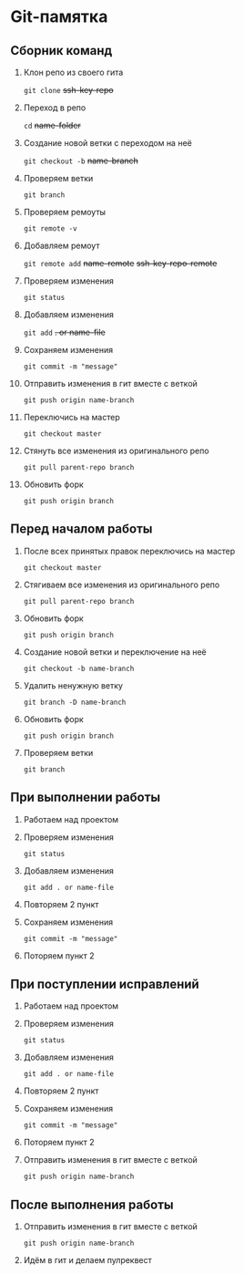 # Git-памятка

## Сборник команд

1. Клон репо из своего гита
  
    `git clone` ~~ssh-key-repo~~
2. Переход в репо
  
    `cd` ~~name-folder~~
3. Создание новой ветки с переходом на неё
  
    `git checkout -b` ~~name-branch~~
4. Проверяем ветки
  
    `git branch`
5. Проверяем ремоуты
  
    `git remote -v`
6. Добавляем ремоут
  
    `git remote add` ~~name-remote~~ ~~ssh-key-repo-remote~~
7. Проверяем изменения
  
    `git status`
8. Добавляем изменения
  
    `git add` ~~. or name-file~~
9. Сохраняем изменения
  
    `git commit -m "message"`
10. Отправить изменения в гит вместе с веткой
  
    `git push origin name-branch`
11. Переключись на мастер
  
    `git checkout master`
12. Стянуть все изменения из оригинального репо
  
    `git pull parent-repo branch`
13. Обновить форк
  
    `git push origin branch`

## Перед началом работы

1. После всех принятых правок переключись на мастер

    `git checkout master`
2. Стягиваем все изменения из оригинального репо
  
    `git pull parent-repo branch`
3. Обновить форк
  
    `git push origin branch`
4. Создание новой ветки и переключение на неё
  
    `git checkout -b name-branch`
5. Удалить ненужную ветку
  
    `git branch -D name-branch`
6. Обновить форк
  
    `git push origin branch`
7. Проверяем ветки
  
    `git branch`

## При выполнении работы

1. Работаем над проектом
2. Проверяем изменения

    `git status`
3. Добавляем изменения

    `git add . or name-file`
4. Повторяем 2 пункт
5. Сохраняем изменения

    `git commit -m "message"`
6. Поторяем пункт 2

## При поступлении исправлений

1. Работаем над проектом
2. Проверяем изменения

    `git status`
3. Добавляем изменения

    `git add . or name-file`
4. Повторяем 2 пункт
5. Сохраняем изменения

    `git commit -m "message"`
6. Поторяем пункт 2
7. Отправить изменения в гит вместе с веткой

    `git push origin name-branch`

## После выполнения работы

1. Отправить изменения в гит вместе с веткой

    `git push origin name-branch`
2. Идём в гит и делаем пулреквест
